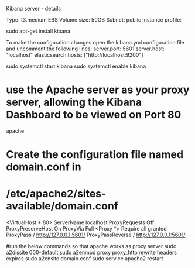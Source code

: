Kibana server - details

Type: t3.medium
EBS Volume size: 50GB
Subnet: public
Instance profile: <Created in IAM role for SSM ticket>


sudo apt-get install kibana

To make the configuration changes open the kibana.yml configuration file and uncomment the following lines:
server.port: 5601
server.host: "localhost"
elasticsearch.hosts: ["http://localhost:9200"]

sudo systemctl start kibana
sudo systemctl enable kibana

# use the Apache server as your proxy server, allowing the Kibana Dashboard to be viewed on Port 80
apache

# Create the configuration file named domain.conf in 
# /etc/apache2/sites-available/domain.conf 
<VirtualHost *:80>
    ServerName localhost
    ProxyRequests Off
    ProxyPreserveHost On
    ProxyVia Full
    <Proxy *>
        Require all granted
    </Proxy>
    ProxyPass / http://127.0.0.1:5601/
    ProxyPassReverse / http://127.0.0.1:5601/
</VirtualHost>

#run the below commands so that apache works as proxy server 
sudo a2dissite 000-default
sudo a2enmod proxy proxy_http rewrite headers expires
sudo a2ensite domain.conf
sudo service apache2 restart
